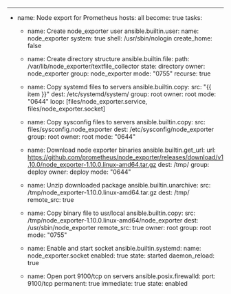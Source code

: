---
- name: Node export for Prometheus
  hosts: all
  become: true
  tasks:
    - name: Create node_exporter user
      ansible.builtin.user:
        name: node_exporter
        system: true
        shell: /usr/sbin/nologin
        create_home: false

    - name: Create directory structure
      ansible.builtin.file:
        path: /var/lib/node_exporter/textfile_collector
        state: directory
        owner: node_exporter
        group: node_exporter
        mode: "0755"
        recurse: true

    - name: Copy systemd files to servers
      ansible.builtin.copy:
        src: "{{ item }}"
        dest: /etc/systemd/system/
        group: root 
        owner: root
        mode: "0644"
      loop: [files/node_exporter.service, 
             files/node_exporter.socket]

    - name: Copy sysconfig files to servers
      ansible.builtin.copy:
        src: files/sysconfig.node_exporter
        dest: /etc/sysconfig/node_exporter
        group: root 
        owner: root
        mode: "0644"

    - name: Download node exporter binaries
      ansible.builtin.get_url: 
        url: https://github.com/prometheus/node_exporter/releases/download/v1.10.0/node_exporter-1.10.0.linux-amd64.tar.gz
        dest: /tmp/
        group: deploy
        owner: deploy
        mode: "0644"

    - name: Unzip downloaded package
      ansible.builtin.unarchive:
        src: /tmp/node_exporter-1.10.0.linux-amd64.tar.gz
        dest: /tmp/
        remote_src: true 

    - name: Copy binary file to usr/local
      ansible.builtin.copy:
        src: /tmp/node_exporter-1.10.0.linux-amd64/node_exporter
        dest: /usr/sbin/node_exporter
        remote_src: true
        owner: root 
        group: root
        mode: "0755"

    - name: Enable and start socket
      ansible.builtin.systemd:
        name: node_exporter.socket
        enabled: true
        state: started
        daemon_reload: true

    - name: Open port 9100/tcp on servers
      ansible.posix.firewalld:
        port: 9100/tcp
        permanent: true
        immediate: true
        state: enabled
